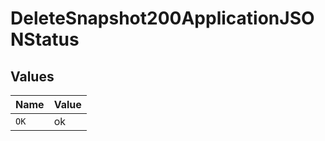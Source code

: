 # DeleteSnapshot200ApplicationJSONStatus


## Values

| Name  | Value |
| ----- | ----- |
| `OK`  | ok    |